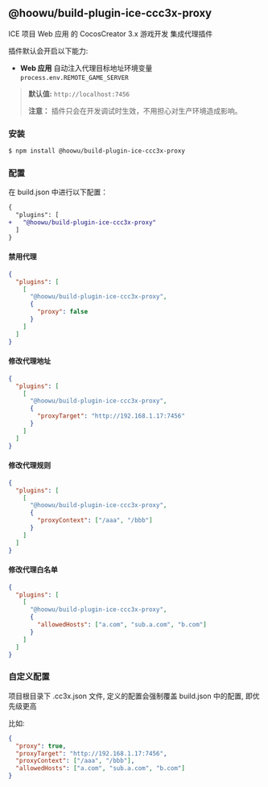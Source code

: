 ## @hoowu/build-plugin-ice-ccc3x-proxy

ICE 项目 Web 应用 的 CocosCreator 3.x 游戏开发 集成代理插件

插件默认会开启以下能力:

- **Web 应用** 自动注入代理目标地址环境变量 `process.env.REMOTE_GAME_SERVER`

> **默认值:** `http://localhost:7456`
>
> **注意：** 插件只会在开发调试时生效，不用担心对生产环境造成影响。

### 安装

```bash
$ npm install @hoowu/build-plugin-ice-ccc3x-proxy
```

### 配置

在 build.json 中进行以下配置：

```diff
{
  "plugins": [
+   "@hoowu/build-plugin-ice-ccc3x-proxy"
  ]
}
```

#### 禁用代理

```json
{
  "plugins": [
    [
      "@hoowu/build-plugin-ice-ccc3x-proxy",
      {
        "proxy": false
      }
    ]
  ]
}
```

#### 修改代理地址

```json
{
  "plugins": [
    [
      "@hoowu/build-plugin-ice-ccc3x-proxy",
      {
        "proxyTarget": "http://192.168.1.17:7456"
      }
    ]
  ]
}
```

#### 修改代理规则

```json
{
  "plugins": [
    [
      "@hoowu/build-plugin-ice-ccc3x-proxy",
      {
        "proxyContext": ["/aaa", "/bbb"]
      }
    ]
  ]
}
```

#### 修改代理白名单

```json
{
  "plugins": [
    [
      "@hoowu/build-plugin-ice-ccc3x-proxy",
      {
        "allowedHosts": ["a.com", "sub.a.com", "b.com"]
      }
    ]
  ]
}
```

### 自定义配置

项目根目录下 .cc3x.json 文件, 定义的配置会强制覆盖 build.json 中的配置, 即优先级更高

比如:

```json
{
  "proxy": true,
  "proxyTarget": "http://192.168.1.17:7456",
  "proxyContext": ["/aaa", "/bbb"],
  "allowedHosts": ["a.com", "sub.a.com", "b.com"]
}
```
